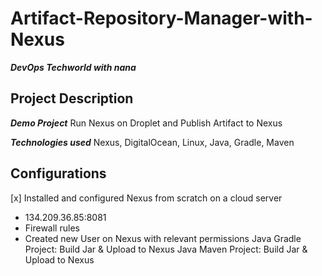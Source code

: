 # Artifact-Repository-Manager-with-Nexus
***DevOps Techworld with nana***

## Project Description
***Demo Project***
 Run Nexus on Droplet and Publish Artifact to Nexus

***Technologies used***
 Nexus, DigitalOcean, Linux, Java, Gradle, Maven

## Configurations
[x] Installed and configured Nexus from scratch on a cloud server
   - 134.209.36.85:8081
   - Firewall rules
 - Created new User on Nexus with relevant permissions
 Java Gradle Project: Build Jar & Upload to Nexus
 Java Maven Project: Build Jar & Upload to Nexus
